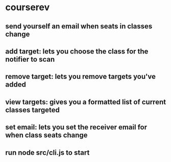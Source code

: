 # courserev

## send yourself an email when seats in classes change

## add target: lets you choose the class for the notifier to scan
## remove target: lets you remove targets you've added
## view targets: gives you a formatted list of current classes targeted
## set email: lets you set the receiver email for when class seats change

## run node src/cli.js to start